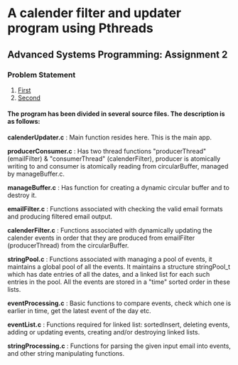 <!--
@Author: Izhar Shaikh
@Date:   2017-02-08T23:44:53-05:00
@Email:  izharits@gmail.com
@Filename: README.md
@Last modified by:   Izhar Shaikh
@Last modified time: 2017-02-08T23:48:09-05:00
-->


# A calender filter and updater program using Pthreads
## Advanced Systems Programming: Assignment 2

### Problem Statement
1. [First](Assignment1.pdf)
2. [Second](Assignment2.pdf)

#### The program has been divided in several source files. The description is as follows:

**calenderUpdater.c**   : Main function resides here. This is the main app.

**producerConsumer.c**  : Has two thread functions "producerThread" (emailFilter) & "consumerThread" (calenderFilter),
                      producer is atomically writing to and consumer is atomically reading from circularBuffer,
                      managed by manageBuffer.c.

**manageBuffer.c**  :     Has function for creating a dynamic circular buffer and to destroy it.

**emailFilter.c** :       Functions associated with checking the valid email formats and producing filtered email output.

**calenderFilter.c**  :   Functions associated with dynamically updating the calender events in order that they
                      are produced from emailFilter (producerThread) from the circularBuffer.

**stringPool.c**  :       Functions associated with managing a pool of events, it maintains a global pool of all the events.
                      It maintains a structure stringPool_t which has date entries of all the dates, and a linked list for
                      each such entries in the pool. All the events are stored in a "time" sorted order in these lists.  

**eventProcessing.c** :   Basic functions to compare events, check which one is earlier in time, get the latest event of the day etc.

**eventList.c** :         Functions required for linked list: sortedInsert, deleting events, adding or updating events,
                      creating and/or destroying linked lists.

**stringProcessing.c**  : Functions for parsing the given input email into events, and other string manipulating functions.
